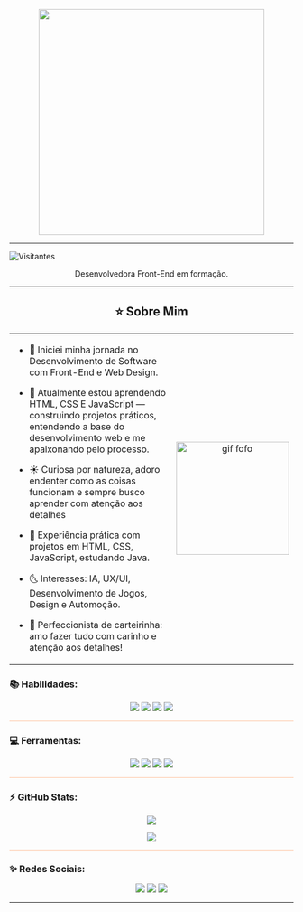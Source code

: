 <p align="center">
  <img src="https://i.imgur.com/5dohZ2U.png" width="400px" />
</p>

---

![Visitantes](https://komarev.com/ghpvc/?username=AriciaMaria&label=Visitantes&color=ffb6b6&style=flat)
<p align="center">Desenvolvedora Front-End em formação.</p>

---

<h2 align="center">⭐ Sobre Mim</h2>

<table>
  <tr>
    <td>
      
- 💫 Iniciei minha jornada no Desenvolvimento de Software com Front-End e Web Design.
- 🌙 Atualmente estou aprendendo HTML, CSS E JavaScript — construindo projetos práticos,
      entendendo a base do desenvolvimento web e me apaixonando pelo processo.
- ☀️ Curiosa por natureza, adoro endenter como as coisas funcionam e sempre busco aprender com atenção aos detalhes 
- 🌟 Experiência prática com projetos em HTML, CSS, JavaScript, estudando Java.   
- 🌜 Interesses: IA, UX/UI, Desenvolvimento de Jogos, Design e Automoção.  
- 💛 Perfeccionista de carteirinha: amo fazer tudo com carinho e atenção aos detalhes!

    </td>
    <td align="center">
      <img src="https://media2.giphy.com/media/v1.Y2lkPTc5MGI3NjExNm1kazI0NHR5c2VoaWZuZ3pmNnJyMDN2Z3g3MTdjNDM3dGd2ZXJuOCZlcD12MV9pbnRlcm5hbF9naWZfYnlfaWQmY3Q9cw/IauL6LvGNlT3ffhcqq/giphy.gif" width="200px" alt="gif fofo" />
    </td>
  </tr>
</table>



### **📚 Habilidades:**
 
<p align="center">
  <img src="https://img.shields.io/badge/HTML5-E34F26?style=for-the-badge&logo=html5&logoColor=white"/>
  <img src="https://img.shields.io/badge/CSS3-1572B6?style=for-the-badge&logo=css3&logoColor=white"/>
  <img src="https://img.shields.io/badge/JavaScript-F7DF1E?style=for-the-badge&logo=javascript&logoColor=black"/>
  <img src="https://img.shields.io/badge/Java-ED8B00?style=for-the-badge&logo=openjdk&logoColor=white"/>
</p>

<hr style="height:1px;border:none;background-color:#ffc3a0;">

### **💻 Ferramentas:**

<p align="center">
  <img src="https://img.shields.io/badge/Visual%20Studio%20Code-0078d7?style=for-the-badge&logo=visualstudiocode&logoColor=white"/>
  <img src="https://img.shields.io/badge/Git-F05032?style=for-the-badge&logo=git&logoColor=white"/>
  <img src="https://img.shields.io/badge/GitHub-181717?style=for-the-badge&logo=github&logoColor=white"/>
  <img src="https://img.shields.io/badge/Figma-F24E1E?style=for-the-badge&logo=figma&logoColor=white"/>
</p>

<hr style="height:1px;border:none;background-color:#ffc3a0;">

### **⚡ GitHub Stats:**

<p align="center">
  <img src="https://github-readme-stats.vercel.app/api?username=AriciaMaria&show_icons=true&theme=radical&title_color=FF9AA2&icon_color=FFB7B2&text_color=ffffff&bg_color=ffffff00"/>
</p>

<p align="center">
  <img src="https://github-readme-stats.vercel.app/api/top-langs/?username=AriciaMaria&layout=compact&theme=radical&title_color=FF9AA2&text_color=ffffff&bg_color=ffffff00"/>
</p>

<hr style="height:1px;border:none;background-color:#ffc3a0;">

### **✨ Redes Sociais:**
<p align="center">
  <a href="https://www.linkedin.com/in/ariciamaria"><img src="https://img.shields.io/badge/LinkedIn-FF9AA2?style=for-the-badge&logo=linkedin&logoColor=white"/></a>
  <a href="https://instagram.com/ari.emis"><img src="https://img.shields.io/badge/Instagram-FFB7B2?style=for-the-badge&logo=instagram&logoColor=white"/></a>
  <a href="mailto:ariciamsc@gmail.com"><img src="https://img.shields.io/badge/Gmail-FFC3A0?style=for-the-badge&logo=gmail&logoColor=white"/></a>
</p>

---

<!--
**AriciaMaria/AriciaMaria** is a ✨ _special_ ✨ repository because its `README.md` (this file) appears on your GitHub profile.

Here are some ideas to get you started:

- 🔭 I’m currently working on ...
- 🌱 I’m currently learning ...
- 👯 I’m looking to collaborate on ...
- 🤔 I’m looking for help with ...
- 💬 Ask me about ...
- 📫 How to reach me: ...
- 😄 Pronouns: ...
- ⚡ Fun fact: ...
-->
